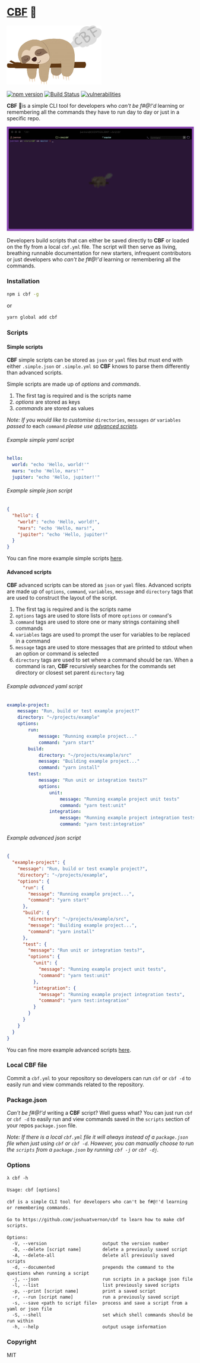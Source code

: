 # [CBF](https://joshuatvernon.github.io/cbf-site/) 🦥

![cbf sloth](images/sloth.png)

[![npm version](https://badge.fury.io/js/cbf.svg)](https://badge.fury.io/js/cbf) [![Build Status](https://travis-ci.com/joshuatvernon/cbf.svg?branch=master)](https://travis-ci.com/joshuatvernon/cbf) [![vulnerabilities](https://snyk.io/test/github/joshuatvernon/cbf/badge.svg)](https://snyk.io/test/github/joshuatvernon/cbf)

__CBF__ 🦥is a simple CLI tool for developers who _can't be f#@!'d_ learning or remembering all the commands they have to run day to day or just in a specific repo.

![demo](images/demo.gif)

Developers build scripts that can either be saved directly to __CBF__ or loaded on the fly from a local `cbf.yml` file. The script will then serve as living, breathing runnable documentation for new starters, infrequent contributors or just developers who _can't be f#@!'d_ learning or remembering all the commands.

### Installation

```sh
npm i cbf -g
```
or
```sh
yarn global add cbf
```

### Scripts

#### Simple scripts

__CBF__ simple scripts can be stored as `json` or `yaml` files but must end with either `.simple.json` or `.simple.yml` so __CBF__ knows to parse them differently than advanced scripts. 

Simple scripts are made up of _options_ and _commands_.
1. The first tag is required and is the scripts name
2. _options_ are stored as keys
3. _commands_ are stored as values

_Note: If you would like to customise_ `directories`, `messages` _or_ `variables` _passed to_ each `command` _please use [advanced scripts](#advanced-scripts)._

###### Example simple yaml script

```yaml
hello:
  world: "echo 'Hello, world!'"
  mars: "echo 'Hello, mars!'"
  jupiter: "echo 'Hello, jupiter!'"
```

###### Example simple json script

```json
{
  "hello": {
    "world": "echo 'Hello, world!",
    "mars": "echo 'Hello, mars!",
    "jupiter": "echo 'Hello, jupiter!"
  }
}
```

You can fine more example simple scripts [here](./examples/simple).

#### Advanced scripts

__CBF__ advanced scripts can be stored as `json` or `yaml` files. Advanced scripts are made up of `options`, `command`, `variables`, `message` and `directory` tags that are used to construct the layout of the script.

1. The first tag is required and is the scripts name
2. `options` tags are used to store lists of more `options` or `command`'s
3. `command` tags are used to store one or many strings containing shell commands
4. `variables` tags are used to prompt the user for variables to be replaced in a command 
5. `message` tags are used to store messages that are printed to stdout when an option or command is selected
6. `directory` tags are used to set where a command should be ran. When a command is ran, __CBF__ recursively searches for the commands set directory or closest set parent `directory` tag

###### Example advanced yaml script

```yml
example-project:
    message: "Run, build or test example project?"
    directory: "~/projects/example"
    options:
        run:
            message: "Running example project..."
            command: "yarn start"
        build:
            directory: "~/projects/example/src"
            message: "Building example project..."
            command: "yarn install"
        test:
            message: "Run unit or integration tests?"
            options:
                unit:
                    message: "Running example project unit tests"
                    command: "yarn test:unit"
                integration:
                    message: "Running example project integration tests"
                    command: "yarn test:integration"
```

###### Example advanced json script

```json
{
  "example-project": {
    "message": "Run, build or test example project?",
    "directory": "~/projects/example",
    "options": {
      "run": {
        "message": "Running example project...",
        "command": "yarn start"
      },
      "build": {
        "directory": "~/projects/example/src",
        "message": "Building example project...",
        "command": "yarn install"
      },
      "test": {
        "message": "Run unit or integration tests?",
        "options": {
          "unit": {
            "message": "Running example project unit tests",
            "command": "yarn test:unit"
          },
          "integration": {
            "message": "Running example project integration tests",
            "command": "yarn test:integration"
          }     
        }
      }
    }
  }
}
```

You can fine more example advanced scripts [here](./examples/advanced).

### Local CBF file

Commit a `cbf.yml` to your repository so developers can run `cbf` or `cbf -d` to easily run and view commands related to the repository.

### Package.json

_Can't be f#@!'d_ writing a __CBF__ script? Well guess what? You can just run `cbf` or `cbf -d` to easily run and view commands saved in the `scripts` section of your repos `package.json` file.

_Note: If there is a local `cbf.yml` file it will always instead of a `package.json` file when just using `cbf` or `cbf -d`. However, you can manually choose to run the `scripts` from a `package.json` by running `cbf -j` or `cbf -dj`._

### Options

```
λ cbf -h

Usage: cbf [options]

cbf is a simple CLI tool for developers who can't be f#@!'d learning or remembering commands.

Go to https://github.com/joshuatvernon/cbf to learn how to make cbf scripts.

Options:
  -V, --version                     output the version number
  -D, --delete [script name]        delete a previously saved script
  -A, --delete-all                  delete all previously saved scripts
  -d, --documented                  prepends the command to the questions when running a script
  -j, --json                        run scripts in a package json file
  -l, --list                        list previously saved scripts
  -p, --print [script name]         print a saved script
  -r, --run [script name]           run a previously saved script
  -s, --save <path to script file>  process and save a script from a yaml or json file
  -S, --shell                       set which shell commands should be run within
  -h, --help                        output usage information
```

### Copyright
MIT
